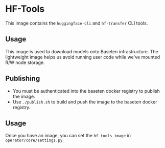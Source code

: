 # HF-Tools

This image contains the `huggingface-cli` and `hf-transfer` CLI tools.

## Usage

This image is used to download models onto Baseten infrastructure. The lightweight image helps us 
avoid running user code while we've mounted R/W node storage.

## Publishing

* You must be authenticated into the baseten docker registry to publish the image.
* Use `./publish.sh` to build and push the image to the baseten docker registry.

## Usage

Once you have an image, you can set the `hf_tools_image` in `operator/core/settings.py` 